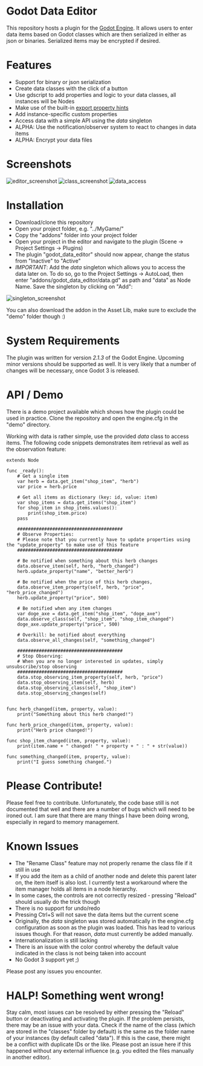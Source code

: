 # Godot Data Editor
This repository hosts a plugin for the [Godot Engine]. It allows users to enter data items based on Godot classes which are then serialized in either as json or binaries. Serialized items may be encrypted if desired.

# Features
* Support for binary or json serialization
* Create data classes with the click of a button
* Use gdscript to add properties and logic to your data classes, all instances will be Nodes
* Make use of the built-in [export property hints]
* Add instance-specific custom properties 
* Access data with a simple API using the _data_ singleton
* ALPHA: Use the notification/observer system to react to changes in data items 
* ALPHA: Encrypt your data files

# Screenshots
![editor_screenshot]
![class_screenshot]
![data_access]

# Installation
* Download/clone this repository
* Open your project folder, e.g. "../MyGame/"
* Copy the "addons" folder into your project folder
* Open your project in the editor and navigate to the plugin (Scene -> Project Settings -> Plugins)
* The plugin "godot_data_editor" should now appear, change the status from "Inactive" to "Active"
* *IMPORTANT*: Add the _data_ singleton which allows you to access the data later on. To do so, go to the Project Settings -> AutoLoad, then enter "addons/godot_data_editor/data.gd" as path and "data" as Node Name. Save the singleton by clicking on "Add":

![singleton_screenshot]

You can also download the addon in the Asset Lib, make sure to exclude the "demo" folder though :)

# System Requirements
The plugin was written for version *2.1.3* of the Godot Engine. Upcoming minor versions should be supported as well.
It is very likely that a number of changes will be necessary, once Godot 3 is released. 

# API / Demo
There is a demo project available which shows how the plugin could be used in practice. Clone the repository and open the engine.cfg in the "demo" directory. 

Working with data is rather simple, use the provided _data_ class to access items. The following code snippets demonstrates item retrieval as well as the observation feature:
```gdscript
extends Node

func _ready():
	# Get a single item
	var herb = data.get_item("shop_item", "herb")
	var price = herb.price
	
	# Get all items as dictionary (key: id, value: item)
	var shop_items = data.get_items("shop_item")
	for shop_item in shop_items.values():
		print(shop_item.price)
	pass
	
	#######################################
	# Observe Properties:
	# Please note that you currently have to update properties using the "update_property" to make use of this feature
	#######################################

	# Be notified when something about this herb changes
	data.observe_item(self, herb, "herb_changed")
	herb.update_property("name", "better_herb")
	
	# Be notified when the price of this herb changes, 
	data.observe_item_property(self, herb, "price", "herb_price_changed")
	herb.update_property("price", 500)	

	# Be notified when any item changes
	var doge_axe = data.get_item("shop_item", "doge_axe")
	data.observe_class(self, "shop_item", "shop_item_changed")
	doge_axe.update_property("price", 500)	
		
	# Overkill: be notified about everything
	data.observe_all_changes(self, "something_changed")

	#######################################
	# Stop Observing:
	# When you are no longer interested in updates, simply unsubscribe/stop observing
	#######################################
	data.stop_observing_item_property(self, herb, "price")
	data.stop_observing_item(self, herb)
	data.stop_observing_class(self, "shop_item")
	data.stop_observing_changes(self)

		
func herb_changed(item, property, value):
	print("Something about this herb changed!")
	
func herb_price_changed(item, property, value):
	print("Herb price changed!")
	
func shop_item_changed(item, property, value):
	print(item.name + " changed! " + property + " : " + str(value))

func something_changed(item, property, value):
	print("I guess something changed.")
```

# Please Contribute!
Please feel free to contribute. Unfortunately, the code base still is not documented that well and there are a number of bugs which will need to be ironed out. I am sure that there are many things I have been doing wrong, especially in regard to memory management.

# Known Issues
* The "Rename Class" feature may not properly rename the class file if it still in use
* If you add the item as a child of another node and delete this parent later on, the item itself is also lost. I currently test a workaround where the item manager holds all items in a node hierarchy. 
* In some cases, the controls are not correctly resized - pressing "Reload" should usually do the trick though
* There is no support for undo/redo
* Pressing Ctrl+S will not save the data items but the current scene
* Originally, the _data_ singleton was stored automatically in the engine.cfg configuration as soon as the plugin was loaded. This has lead to various issues though. For that reason, _data_ must currently be added manually. 
* Internationalization is still lacking
* There is an issue with the color control whereby the default value indicated in the class is not being taken into account
* No Godot 3 support yet ;)

Please post any issues you encounter.

# HALP! Something went wrong!
Stay calm, most issues can be resolved by either pressing the "Reload" button or deactivating and activating the plugin. If the problem persists, there may be an issue with your data. Check if the name of the class (which are stored in the "classes" folder by default) is the same as the folder name of your instances (by default called "data"). If this is the case, there might be a conflict with duplicate IDs or the like. Please post an issue here if this happened without any external influence (e.g. you edited the files manually in another editor). 



[Godot Engine]: <https://github.com/godotengine/godot>
[singleton]: <http://docs.godotengine.org/en/stable/learning/step_by_step/singletons_autoload.html>
[export property hints]: <http://docs.godotengine.org/en/latest/learning/scripting/gdscript/gdscript_basics.html#exports>
[editor_screenshot]: https://github.com/Stoeoeoe/godot_data_editor/blob/master/screenshots/editor.png "The Godot Data Editor"
[class_screenshot]: https://github.com/Stoeoeoe/godot_data_editor/blob/master/screenshots/class.png "Example Class"
[data_access]: https://github.com/Stoeoeoe/godot_data_editor/blob/master/screenshots/data_access.png "Example Data Access"
[singleton_screenshot]: https://github.com/Stoeoeoe/godot_data_editor/blob/master/screenshots/singleton.png "Data Singleton"
